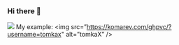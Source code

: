 ### Hi there 👋

![](https://komarev.com/ghpvc/?username=your-github-username)
My example:
<img src=”https://komarev.com/ghpvc/?username=tomkax" alt=”tomkaX” />

<!--
**Mills923/Mills923** is a ✨ _special_ ✨ repository because its `README.md` (this file) appears on your GitHub profile.

Here are some ideas to get you started:

- 🔭 I’m currently working on ...
- 🌱 I’m currently learning ...
- 👯 I’m looking to collaborate on ...
- 🤔 I’m looking for help with ...
- 💬 Ask me about ...
- 📫 How to reach me: ...
- 😄 Pronouns: ...
- ⚡ Fun fact: ...
-->
